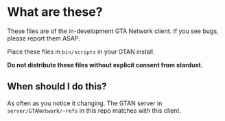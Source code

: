 # What are these?

These files are of the in-development GTA Network client. If you see bugs, please report them ASAP.

Place these files in `bin/scripts` in your GTAN install.

**Do not distribute these files without explicit consent from stardust.**

## When should I do this?

As often as you notice it changing. The GTAN server in `server/GTANetwork/~refs` in this repo matches with this client.